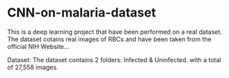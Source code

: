 # CNN-on-malaria-dataset

This is a deep learning project that have been performed on a real dataset.
The dataset cotains real images of RBCs and have been taken from the official NIH Website...

Dataset:
The dataset contains 2 folders: Infected & Uninfected. with a total of 27,558 images.
